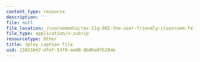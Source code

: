 ```yaml
---
content_type: resource
description: ''
file: null
file_location: /coursemedia/res-21g-001-the-user-friendly-classroom-fall-2020/15011047dfef53f0ae080b06a07b29de_EGvqg0vUBmU.vtt
file_type: application/x-subrip
resourcetype: Other
title: 3play caption file
uid: 15011047-dfef-53f0-ae08-0b06a07b29de
---
```

